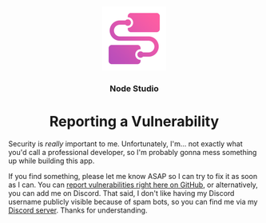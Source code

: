 <div align="center">
  <img src="https://raw.githubusercontent.com/JackDotJS/node-studio/tauri/src-tauri/icons/icon.png" width="128px">
  <h3>Node Studio</h3>
  <h1>Reporting a Vulnerability</h1>
</div>

Security is *really* important to me. Unfortunately, I'm... not exactly what you'd call a professional developer, so I'm probably gonna mess something up while building this app.

If you find something, please let me know ASAP so I can try to fix it as soon as I can. You can [report vulnerabilities right here on GitHub](https://github.com/JackDotJS/node-studio/security/advisories), or alternatively, you can add me on Discord. That said, I don't like having my Discord username publicly visible because of spam bots, so you can find me via my [Discord server](https://discord.gg/s5nQBxFPp2). Thanks for understanding.